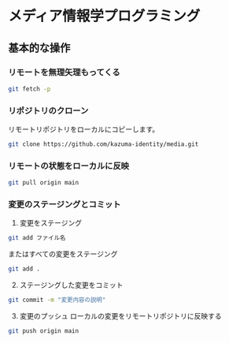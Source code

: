 # メディア情報学プログラミング

## 基本的な操作

### リモートを無理矢理もってくる

```bash
git fetch -p
```

### リポジトリのクローン
リモートリポジトリをローカルにコピーします。

```bash
git clone https://github.com/kazuma-identity/media.git
```

### リモートの状態をローカルに反映
```bash
git pull origin main
```
### 変更のステージングとコミット

1. 変更をステージング

```bash
git add ファイル名
```
またはすべての変更をステージング
```bash
git add .
```
2. ステージングした変更をコミット

```bash
git commit -m "変更内容の説明"
```

3. 変更のプッシュ
ローカルの変更をリモートリポジトリに反映する

```bash
git push origin main
```
